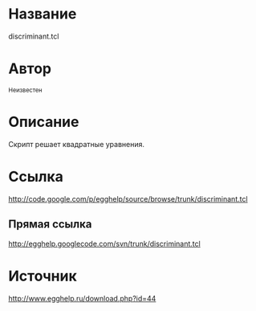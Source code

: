 # Название #
discriminant.tcl


# Автор #
<sup>Неизвестен</sup>


# Описание #
Скрипт решает квадратные уравнения.


# Ссылка #
http://code.google.com/p/egghelp/source/browse/trunk/discriminant.tcl

## Прямая ссылка ##
http://egghelp.googlecode.com/svn/trunk/discriminant.tcl


# Источник #
http://www.egghelp.ru/download.php?id=44

